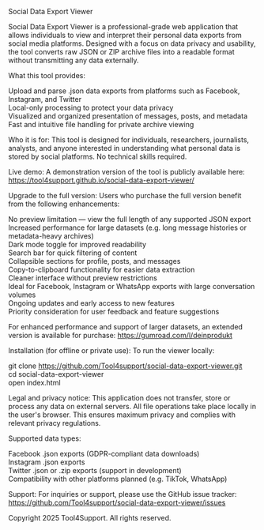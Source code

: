 Social Data Export Viewer

Social Data Export Viewer is a professional-grade web application that allows individuals to view and interpret their personal data exports from social media platforms. Designed with a focus on data privacy and usability, the tool converts raw JSON or ZIP archive files into a readable format without transmitting any data externally.

What this tool provides:

Upload and parse .json data exports from platforms such as Facebook, Instagram, and Twitter  
Local-only processing to protect your data privacy  
Visualized and organized presentation of messages, posts, and metadata  
Fast and intuitive file handling for private archive viewing  

Who it is for: This tool is designed for individuals, researchers, journalists, analysts, and anyone interested in understanding what personal data is stored by social platforms. No technical skills required.

Live demo: A demonstration version of the tool is publicly available here:
https://tool4support.github.io/social-data-export-viewer/

Upgrade to the full version: Users who purchase the full version benefit from the following enhancements:

No preview limitation — view the full length of any supported JSON export  
Increased performance for large datasets (e.g. long message histories or metadata-heavy archives)  
Dark mode toggle for improved readability  
Search bar for quick filtering of content  
Collapsible sections for profile, posts, and messages  
Copy-to-clipboard functionality for easier data extraction  
Cleaner interface without preview restrictions  
Ideal for Facebook, Instagram or WhatsApp exports with large conversation volumes  
Ongoing updates and early access to new features  
Priority consideration for user feedback and feature suggestions  

For enhanced performance and support of larger datasets, an extended version is available for purchase:
https://gumroad.com/l/deinprodukt

Installation (for offline or private use): To run the viewer locally:

git clone https://github.com/Tool4support/social-data-export-viewer.git  
cd social-data-export-viewer  
open index.html  

Legal and privacy notice: This application does not transfer, store or process any data on external servers. All file operations take place locally in the user's browser. This ensures maximum privacy and complies with relevant privacy regulations.

Supported data types:

Facebook .json exports (GDPR-compliant data downloads)  
Instagram .json exports  
Twitter .json or .zip exports (support in development)  
Compatibility with other platforms planned (e.g. TikTok, WhatsApp)  

Support: For inquiries or support, please use the GitHub issue tracker:
https://github.com/Tool4support/social-data-export-viewer/issues

Copyright 2025 Tool4Support. All rights reserved.
